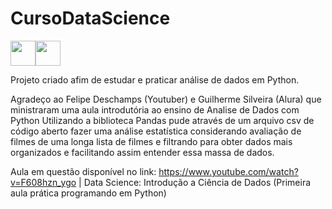 # CursoDataScience

<img src="https://cdn.jsdelivr.net/gh/devicons/devicon@latest/icons/python/python-original.svg"  width="40" height="40"/><img src="https://cdn.jsdelivr.net/gh/devicons/devicon@latest/icons/pandas/pandas-line-wordmark.svg"  width="40" height="40"/>
          
Projeto criado afim de estudar e praticar análise de dados em Python.

Agradeço ao Felipe Deschamps (Youtuber) e Guilherme Silveira (Alura) que ministraram uma aula introdutória ao ensino de Analise de Dados com Python
Utilizando a biblioteca Pandas pude através de um arquivo csv de código aberto fazer uma análise estatística considerando avaliação de filmes
de uma longa lista de filmes e filtrando para obter dados mais organizados e facilitando assim entender essa massa de dados.

Aula em questão disponível no link: 
https://www.youtube.com/watch?v=F608hzn_ygo | Data Science: Introdução a Ciência de Dados (Primeira aula prática programando em Python)
